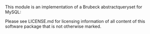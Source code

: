 This module is an implementation of a Brubeck abstractqueryset for MySQL:

Please see LICENSE.md for licensing information of all content of this 
software package that is not otherwise marked.